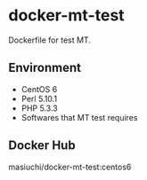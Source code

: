 # docker-mt-test
Dockerfile for test MT.

## Environment

* CentOS 6
* Perl 5.10.1
* PHP 5.3.3
* Softwares that MT test requires

## Docker Hub

masiuchi/docker-mt-test:centos6

